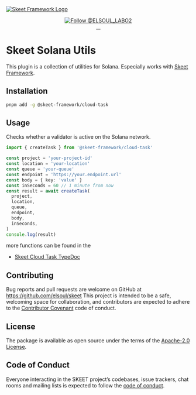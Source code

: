 <a href="https://skeet.dev">
  <img src="https://user-images.githubusercontent.com/20677823/221215449-93a7b5a8-5f33-4da8-9dd4-d0713db0a280.png" alt="Skeet Framework Logo">
</a>
<p align="center">
  <a href="https://twitter.com/intent/follow?screen_name=SkeetDev">
    <img src="https://img.shields.io/twitter/follow/ELSOUL_LABO2.svg?label=Follow%20@ELSOUL_LABO2" alt="Follow @ELSOUL_LABO2" />
  </a>
  <br/>

  <a aria-label="npm version" href="https://www.npmjs.com/package/@skeet-framework/cloud-task">
    <img alt="" src="https://badgen.net/npm/v/@skeet-framework/cloud-task">
  </a>
  <a aria-label="Downloads Number" href="https://www.npmjs.com/package/@skeet-framework/cloud-task">
    <img alt="" src="https://badgen.net/npm/dt/@skeet-framework/cloud-task">
  </a>
  <a aria-label="License" href="https://github.com/elsoul/skeet-cloud-task/blob/master/LICENSE.txt">
    <img alt="" src="https://badgen.net/badge/license/Apache/blue">
  </a>
    <a aria-label="Code of Conduct" href="https://github.com/elsoul/skeet-cloud-task/blob/master/CODE_OF_CONDUCT.md">
    <img alt="" src="https://img.shields.io/badge/Contributor%20Covenant-2.1-4baaaa.svg">
  </a>
</p>

# Skeet Solana Utils

This plugin is a collection of utilities for Solana.
Especially works with [Skeet Framework](https://skeet.dev).

## Installation

```bash
pnpm add -g @skeet-framework/cloud-task
```

## Usage

Checks whether a validator is active on the Solana network.

```typescript
import { createTask } from '@skeet-framework/cloud-task'

const project = 'your-project-id'
const location = 'your-location'
const queue = 'your-queue'
const endpoint = 'https://your.endpoint.url'
const body = { key: 'value' }
const inSeconds = 60 // 1 minute from now
const result = await createTask(
  project,
  location,
  queue,
  endpoint,
  body,
  inSeconds,
)
console.log(result)
```

more functions can be found in the

- [Skeet Cloud Task TypeDoc](https://elsoul.github.io/skeet-cloud-task/)

## Contributing

Bug reports and pull requests are welcome on GitHub at https://github.com/elsoul/skeet This project is intended to be a safe, welcoming space for collaboration, and contributors are expected to adhere to the [Contributor Covenant](http://contributor-covenant.org) code of conduct.

## License

The package is available as open source under the terms of the [Apache-2.0 License](https://www.apache.org/licenses/LICENSE-2.0).

## Code of Conduct

Everyone interacting in the SKEET project’s codebases, issue trackers, chat rooms and mailing lists is expected to follow the [code of conduct](https://github.com/elsoul/skeet-cli/blob/master/CODE_OF_CONDUCT.md).
